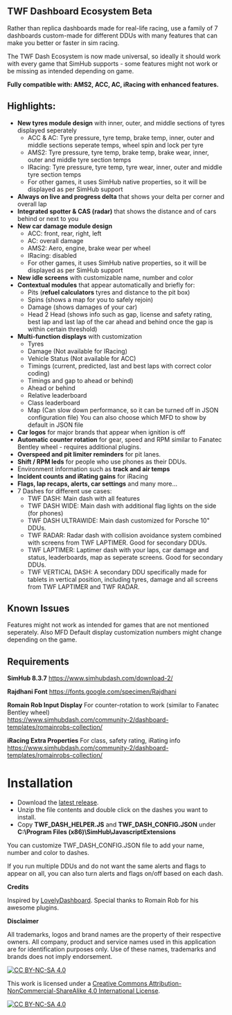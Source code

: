 

## TWF Dashboard Ecosystem Beta

Rather than replica dashboards made for real-life racing, use a family of 7 dashboards custom-made for different DDUs with many features that can make you better or faster in sim racing. 

The TWF Dash Ecosystem is now made universal, so ideally it should work with every game that SimHub supports - some features might not work or be missing as intended depending on game.

**Fully compatible with: AMS2, ACC, AC, iRacing with enhanced features.**

## Highlights:

 - **New tyres module design** with inner, outer, and middle sections of tyres displayed seperately
	 - ACC & AC: Tyre pressure, tyre temp, brake temp, inner, outer and middle sections seperate temps, wheel spin and lock per tyre
	 - AMS2: Tyre pressure, tyre temp, brake temp, brake wear, inner, outer and middle tyre section temps
	 - IRacing: Tyre pressure, tyre temp, tyre wear, inner, outer and middle tyre section temps
	 - For other games, it uses SimHub native properties, so it will be displayed as per SimHub support
 - **Always on live and progress delta** that shows your delta per corner and overall lap
 - **Integrated spotter & CAS (radar)** that shows the distance and of cars behind or next to you
 - **New car damage module design**
	 - ACC: front, rear, right, left
	 - AC: overall damage
	 - AMS2: Aero, engine, brake wear per wheel
	 - IRacing: disabled
	 - For other games, it uses SimHub native properties, so it will be displayed as per SimHub support
 - **New idle screens** with customizable name, number and color
 - **Contextual modules** that appear automatically and briefly for:
	- Pits (**refuel calculators** tyres and distance to the pit box)
	- Spins (shows a map for you to safely rejoin)
	- Damage (shows damages of your car)
	- Head 2 Head (shows info such as gap, license and safety rating, best lap and last lap of the car ahead and behind once the gap is within certain threshold)
 - **Multi-function displays** with customization
	- Tyres
	- Damage (Not available for IRacing)
	- Vehicle Status (Not available for ACC)
	- Timings (current, predicted, last and best laps with correct color coding)
	- Timings and gap to ahead or behind)
	- Ahead or behind 
	- Relative leaderboard
	- Class leaderboard
	- Map (Can slow down performance, so it can be turned off in JSON configuration file)
	You can also choose which MFD to show by default in JSON file
 - **Car logos** for major brands that appear when ignition is off
 - **Automatic counter rotation** for gear, speed and RPM similar to Fanatec Bentley wheel - requires additional plugins.
 - **Overspeed and pit limiter reminders** for pit lanes. 
 - **Shift / RPM leds** for people who use phones as their DDUs.
 - Environment information such as **track and air temps**
 - **Incident counts and iRating gains** for iRacing
 - **Flags, lap recaps, alerts, car settings** and many more...
 -  7 Dashes for different use cases:
	 - TWF DASH: Main dash with all features
	 - TWF DASH WIDE: Main dash with additional flag lights on the side (for phones)
	 - TWF DASH ULTRAWIDE: Main dash customized for Porsche 10" DDUs.
	 - TWF RADAR: Radar dash with collision avoidance system combined with screens from TWF LAPTIMER. Good for secondary DDUs.
	 - TWF LAPTIMER: Laptimer dash with your laps, car damage and status, leaderboards, map as seperate screens. Good for secondary DDUs.
	 - TWF VERTICAL DASH: A secondary DDU specifically made for tablets in vertical position, including tyres, damage and all screens from TWF LAPTIMER and TWF RADAR.

## **Known Issues**

Features might not work as intended for games that are not mentioned seperately.
Also MFD Default display customization numbers might change depending on the game. 

## Requirements

**SimHub 8.3.7** 
https://www.simhubdash.com/download-2/

**Rajdhani Font**
https://fonts.google.com/specimen/Rajdhani

**Romain Rob Input Display**
For counter-rotation to work (similar to Fanatec Bentley wheel)\
https://www.simhubdash.com/community-2/dashboard-templates/romainrobs-collection/

**iRacing Extra Properties**
For class, safety rating, iRating info
https://www.simhubdash.com/community-2/dashboard-templates/romainrobs-collection/

# Installation

- Download the [latest release](https://github.com/hakanuzunoglu/TWF-Dash/releases/). 
- Unzip the file contents and double click on the dashes you want to install. 
- Copy **TWF_DASH_HELPER.JS** and **TWF_DASH_CONFIG.JSON** under **C:\Program Files (x86)\SimHub\JavascriptExtensions**


You can customize TWF_DASH_CONFIG.JSON file to add your name, number and color to dashes.

If you run multiple DDUs and do not want the same alerts and flags to appear on all, you can also turn alerts and flags on/off based on each dash.

**Credits**

Inspired by [LovelyDashboard](https://github.com/cdemetriadis/lovely-dashboard).
Special thanks to Romain Rob for his awesome plugins.


**Disclaimer**

All trademarks, logos and brand names are the property of their respective owners. All company, product and service names used in this application are for identification purposes only. Use of these names, trademarks and brands does not imply endorsement.

[![CC BY-NC-SA 4.0][cc-by-nc-sa-shield]][cc-by-nc-sa]

This work is licensed under a
[Creative Commons Attribution-NonCommercial-ShareAlike 4.0 International License][cc-by-nc-sa].

[![CC BY-NC-SA 4.0][cc-by-nc-sa-image]][cc-by-nc-sa]

[cc-by-nc-sa]: http://creativecommons.org/licenses/by-nc-sa/4.0/
[cc-by-nc-sa-image]: https://licensebuttons.net/l/by-nc-sa/4.0/88x31.png
[cc-by-nc-sa-shield]: https://img.shields.io/badge/License-CC%20BY--NC--SA%204.0-lightgrey.svg
